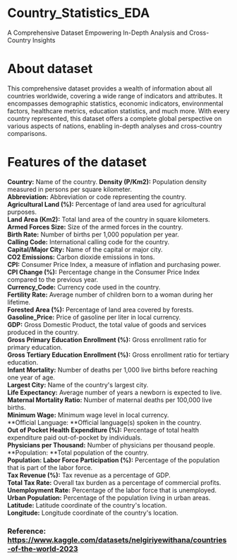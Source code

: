 # Country_Statistics_EDA
A Comprehensive Dataset Empowering In-Depth Analysis and Cross-Country Insights
# About dataset
This comprehensive dataset provides a wealth of information about all countries worldwide, covering a wide range of indicators and attributes. It encompasses demographic statistics, economic indicators, environmental factors, healthcare metrics, education statistics, and much more. With every country represented, this dataset offers a complete global perspective on various aspects of nations, enabling in-depth analyses and cross-country comparisons.
# Features of the dataset
**Country:** Name of the country.
**Density (P/Km2):** Population density measured in persons per square kilometer.<br>
**Abbreviation:** Abbreviation or code representing the country.<br>
**Agricultural Land (%):** Percentage of land area used for agricultural purposes.<br>
**Land Area (Km2):** Total land area of the country in square kilometers.<br>
**Armed Forces Size:** Size of the armed forces in the country.<br>
**Birth Rate:** Number of births per 1,000 population per year.<br>
**Calling Code:** International calling code for the country.<br>
**Capital/Major City:** Name of the capital or major city.<br>
**CO2 Emissions:** Carbon dioxide emissions in tons.<br>
**CPI:** Consumer Price Index, a measure of inflation and purchasing power.<br>
**CPI Change (%):** Percentage change in the Consumer Price Index compared to the previous year.<br>
**Currency_Code:** Currency code used in the country.<br>
**Fertility Rate:** Average number of children born to a woman during her lifetime.<br>
**Forested Area (%):** Percentage of land area covered by forests.<br>
**Gasoline_Price:** Price of gasoline per liter in local currency.<br>
**GDP:** Gross Domestic Product, the total value of goods and services produced in the country.<br>
**Gross Primary Education Enrollment (%):** Gross enrollment ratio for primary education.<br>
**Gross Tertiary Education Enrollment (%):** Gross enrollment ratio for tertiary education.<br>
**Infant Mortality:** Number of deaths per 1,000 live births before reaching one year of age.<br>
**Largest City:** Name of the country's largest city.<br>
**Life Expectancy:** Average number of years a newborn is expected to live.<br>
**Maternal Mortality Ratio:** Number of maternal deaths per 100,000 live births.<br>
**Minimum Wage:** Minimum wage level in local currency.<br>
**Official Language: **Official language(s) spoken in the country.<br>
**Out of Pocket Health Expenditure (%):** Percentage of total health expenditure paid out-of-pocket by individuals.<br>
**Physicians per Thousand:** Number of physicians per thousand people.<br>
**Population: **Total population of the country.<br>
**Population: Labor Force Participation (%):** Percentage of the population that is part of the labor force.<br>
**Tax Revenue (%):** Tax revenue as a percentage of GDP.<br>
**Total Tax Rate:** Overall tax burden as a percentage of commercial profits.<br>
**Unemployment Rate:** Percentage of the labor force that is unemployed.<br>
**Urban Population:** Percentage of the population living in urban areas.<br>
**Latitude:** Latitude coordinate of the country's location.<br>
**Longitude:** Longitude coordinate of the country's location.<br>
### Reference: https://www.kaggle.com/datasets/nelgiriyewithana/countries-of-the-world-2023

